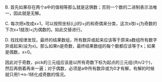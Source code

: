 B. 首先如果存在两个a中的值相等那么就是这俩数；否则一个数的二进制表示法唯一，因此就是无解。

C. 每次把x改成x+1，可以按照坐标(i,j)的i+j的和奇偶来分类，这次x改i+j为奇数的下次x+1就改i+j为偶数的。如此交替进行。

D. 找找规律发现，最终的结果数组，所有数异或起来应该等于原来a数组所有数字异或起来(设为x)。那么如果n是奇数，最终结果数组的每个数都应该等于x；如果是偶数，x=0。

   因此对于奇数，pick的三元组应该是以所有奇数下标为起点的三元组(共n/2个)，然后再倒着再来一遍；对于偶数，必须是a中所有数异或为0才有解，有解的时候就只用1->n-1转化成奇数的情况。
